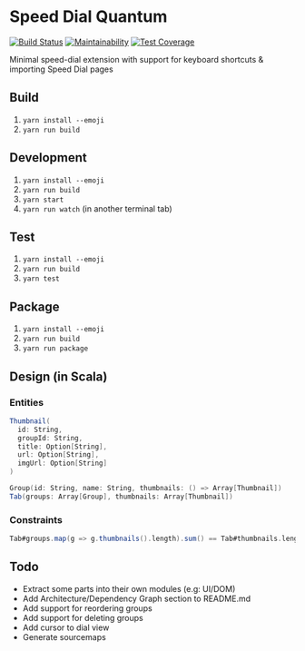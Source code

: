 # Speed Dial Quantum

[![Build Status](https://travis-ci.org/Ahimta/speed-dial-quantum.svg?branch=master)](https://travis-ci.org/Ahimta/speed-dial-quantum)
[![Maintainability](https://api.codeclimate.com/v1/badges/15c3eccd9ed65250d0d1/maintainability)](https://codeclimate.com/github/Ahimta/speed-dial-quantum/maintainability)
[![Test Coverage](https://api.codeclimate.com/v1/badges/15c3eccd9ed65250d0d1/test_coverage)](https://codeclimate.com/github/Ahimta/speed-dial-quantum/test_coverage)

Minimal speed-dial extension with support for keyboard shortcuts & importing Speed Dial pages

## Build

1.  `yarn install --emoji`
2.  `yarn run build`

## Development

1.  `yarn install --emoji`
2.  `yarn run build`
3.  `yarn start`
4.  `yarn run watch` (in another terminal tab)

## Test

1.  `yarn install --emoji`
2.  `yarn run build`
3.  `yarn test`

## Package

1.  `yarn install --emoji`
2.  `yarn run build`
3.  `yarn run package`

## Design (in Scala)

### Entities

```scala
Thumbnail(
  id: String,
  groupId: String,
  title: Option[String],
  url: Option[String],
  imgUrl: Option[String]
)

Group(id: String, name: String, thumbnails: () => Array[Thumbnail])
Tab(groups: Array[Group], thumbnails: Array[Thumbnail])
```

### Constraints

```scala
Tab#groups.map(g => g.thumbnails().length).sum() == Tab#thumbnails.length
```

## Todo

* Extract some parts into their own modules (e.g: UI/DOM)
* Add Architecture/Dependency Graph section to README.md
* Add support for reordering groups
* Add support for deleting groups
* Add cursor to dial view
* Generate sourcemaps
